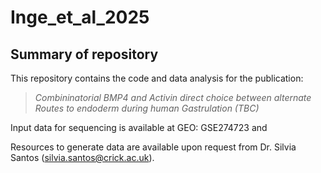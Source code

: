 # Inge_et_al_2025

## Summary of repository

This repository contains the code and data analysis for the publication:

> *Combininatorial BMP4 and Activin direct choice between alternate Routes to endoderm during human Gastrulation (TBC)*

Input data for sequencing is available at GEO: GSE274723 and 

Resources to generate data are available upon request from Dr. Silvia Santos (silvia.santos@crick.ac.uk).
